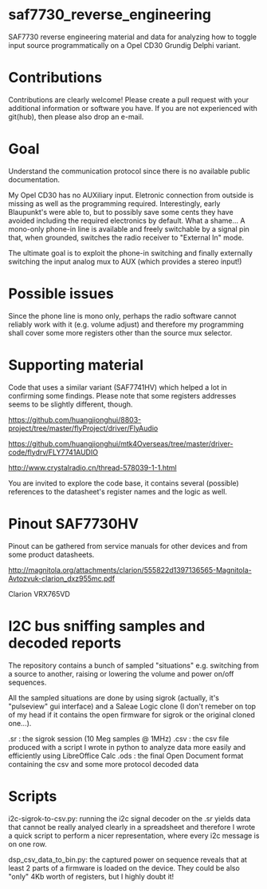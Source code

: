 # saf7730_reverse_engineering
SAF7730 reverse engineering material and data for analyzing how to toggle input source programmatically on a Opel CD30 Grundig Delphi variant.

# Contributions

Contributions are clearly welcome! Please create a pull request with your additional information or software you have. If you are not experienced with git(hub), then please also drop an e-mail. 

# Goal
Understand the communication protocol since there is no available public documentation.

My Opel CD30 has no AUXiliary input. Eletronic connection from outside is missing as well as the programming required. Interestingly, early Blaupunkt's were able to, but to possibly save some cents they have avoided including the required electronics by default. What a shame... A mono-only phone-in line is available and freely switchable by a signal pin that, when grounded, switches the radio receiver to "External In" mode.

The ultimate goal is to exploit the phone-in switching and finally externally switching the input analog mux to AUX (which provides a stereo input!)

# Possible issues

Since the phone line is mono only, perhaps the radio software cannot reliably work with it (e.g. volume adjust) and therefore my programming shall cover some more registers other than the source mux selector.

# Supporting material

Code that uses a similar variant (SAF7741HV) which helped a lot in confirming some findings.
Please note that some registers addresses seems to be slightly different, though.

https://github.com/huangjionghui/8803-project/tree/master/flyProject/driver/FlyAudio

https://github.com/huangjionghui/mtk4Overseas/tree/master/driver-code/flydrv/FLY7741AUDIO

http://www.crystalradio.cn/thread-578039-1-1.html

You are invited to explore the code base, it contains several (possible) references to the datasheet's register names and the logic as well.

# Pinout SAF7730HV

Pinout can be gathered from service manuals for other devices and from some product datasheets.

http://magnitola.org/attachments/clarion/555822d1397136565-Magnitola-Avtozvuk-clarion_dxz955mc.pdf

Clarion VRX765VD

# I2C bus sniffing samples and decoded reports

The repository contains a bunch of sampled "situations" e.g. switching from a source to another, raising or lowering the volume and power on/off sequences.

All the sampled situations are done by using sigrok (actually, it's "pulseview" gui interface) and a Saleae Logic clone (I don't remeber on top of my head if it contains the open firmware for sigrok or the original cloned one...).

.sr  : the sigrok session (10 Meg samples @ 1MHz)
.csv : the csv file produced with a script I wrote in python to analyze data more easily and efficiently using LibreOffice Calc
.ods : the final Open Document format containing the csv and some more protocol decoded data

# Scripts

i2c-sigrok-to-csv.py: running the i2c signal decoder on the .sr yields data that cannot be really analyed clearly in a spreadsheet and therefore I wrote a quick script to perform a nicer representation, where every i2c message is on one row.

dsp_csv_data_to_bin.py: the captured power on sequence reveals that at least 2 parts of a firmware is loaded on the device. They could be also "only" 4Kb worth of registers, but I highly doubt it!

